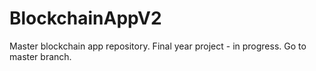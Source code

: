 # BlockchainAppV2
Master blockchain app repository. Final year project - in progress. Go to master branch.
